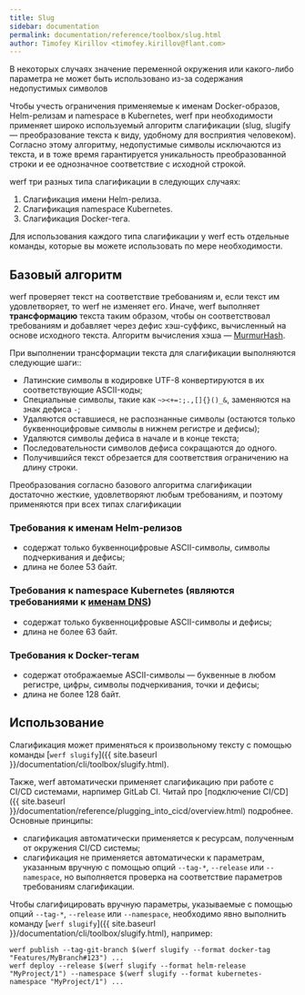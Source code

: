```yaml
---
title: Slug
sidebar: documentation
permalink: documentation/reference/toolbox/slug.html
author: Timofey Kirillov <timofey.kirillov@flant.com>
---
```


В некоторых случаях значение переменной окружения или какого-либо параметра не может быть использовано из-за содержания недопустимых символов

Чтобы учесть ограничения применяемые к именам Docker-образов, Helm-релизам и namespace в Kubernetes, werf при необходимости применяет широко используемый алгоритм слагификации (slug, slugify — преобразование текста к виду, удобному для восприятия человеком). Согласно этому алгоритму, недопустимые символы исключаются из текста, и в тоже время гарантируется уникальность преобразованной строки и ее однозначное соответствие с исходной строкой.

werf три разных типа слагификации в следующих случаях:

1. Слагификация имени Helm-релиза.
2. Слагификация namespace Kubernetes.
3. Слагификация Docker-тега.

Для использования каждого типа слагификации у werf есть отдельные команды, которые вы можете использовать по мере необходимости.

## Базовый алгоритм

werf проверяет текст на соответствие требованиям и, если текст им удовлетворяет, то werf не изменяет его. 
Иначе, werf выполняет **трансформацию** текста таким образом, чтобы он соответствовал требованиям и добавляет через дефис хэш-суффикс, вычисленный на основе исходного текста. 
Алгоритм вычисления хэша — [MurmurHash](https://en.wikipedia.org/wiki/MurmurHash).

При выполнении трансформации текста для слагификации выполняются следующие шаги::
* Латинские символы в кодировке UTF-8 конвертируются в их соответствующие ASCII-коды;
* Специальные символы, такие как `~><+=:;.,[]{}()_&`, заменяются на знак дефиса `-`;
* Удаляются оставшиеся, не распознанные символы (остаются только буквенноцифровые символы в нижнем регистре и дефисы);
* Удаляются символы дефиса в начале и в конце текста;
* Последовательности символов дефиса сокращаются до одного.
* Получившийся текст обрезается для соответствия ограничению на длину строки.

Преобразования согласно базового алгоритма слагификации достаточно жесткие, удовлетворяют любым требованиям, и поэтому применяются при всех типах слагификации

### Требования к именам Helm-релизов
* содержат только буквенноцифровые ASCII-символы, символы подчеркивания и дефисы;
* длина не более 53 байт.

### Требования к namespace Kubernetes (являются требованиями к [именам DNS](https://www.ietf.org/rfc/rfc1035.txt))
* содержат только буквенноцифровые ASCII-символы и дефисы;
* длина не более 63 байт.

### Требования к Docker-тегам
* содержат отображаемые ASCII-символы — буквенные в любом регистре, цифры, символы подчеркивания, точки и дефисы;
* длина не более 128 байт.

## Использование

Слагификация может применяться к произвольному тексту с помощью команды [`werf slugify`]({{ site.baseurl }}/documentation/cli/toolbox/slugify.html).

Также, werf автоматически применяет слагификацию при работе с CI/CD системами, нарпимер GitLab CI. Читай про [подключение CI/CD]({{ site.baseurl }}/documentation/reference/plugging_into_cicd/overview.html) подробнее. Основные принципы:
 * слагификация автоматически применяется к ресурсам, полученным от окружения CI/CD системы;
 * слагификация не применяется автоматически к параметрам, указанным вручную с помощью опций `--tag-*`, `--release` или `--namespace`, но выполняется проверка на соответствие параметров требованиям слагификации.

Чтобы слагифицировать вручную параметры, указываемые с помощью опций `--tag-*`, `--release` или `--namespace`, необходимо явно выполнить команду [`werf slugify`]({{ site.baseurl }}/documentation/cli/toolbox/slugify.html), например:

```shell
werf publish --tag-git-branch $(werf slugify --format docker-tag "Features/MyBranch#123") ...
werf deploy --release $(werf slugify --format helm-release "MyProject/1") --namespace $(werf slugify --format kubernetes-namespace "MyProject/1") ...
```
